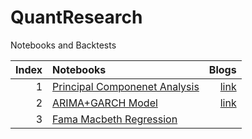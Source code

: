 # QuantResearch
Notebooks and Backtests

|Index |Notebooks                                                                         |Blogs        |
|----:|:---------------------------------------------------------------------------------|-----------:|
|1 |  [Principal Componenet Analysis](./notebooks/principal_component_analysis.ipynb)    |[link]()|
|2 |  [ARIMA+GARCH Model](./notebooks/arima_garch.ipynb)    |[link]()|
|3 |  [Fama Macbeth Regression](./notebooks/fama_macbeth.ipynb)    |&nbsp;|

```python

```